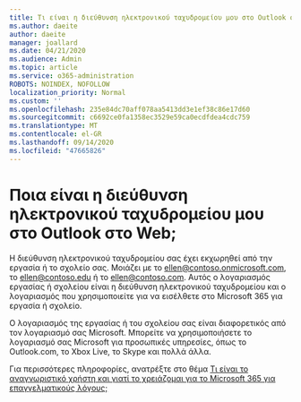 ```yaml
---
title: Τι είναι η διεύθυνση ηλεκτρονικού ταχυδρομείου μου στο Outlook στο Web
ms.author: daeite
author: daeite
manager: joallard
ms.date: 04/21/2020
ms.audience: Admin
ms.topic: article
ms.service: o365-administration
ROBOTS: NOINDEX, NOFOLLOW
localization_priority: Normal
ms.custom: ''
ms.openlocfilehash: 235e84dc70aff078aa5413dd3e1ef38c86e17d60
ms.sourcegitcommit: c6692ce0fa1358ec3529e59ca0ecdfdea4cdc759
ms.translationtype: MT
ms.contentlocale: el-GR
ms.lasthandoff: 09/14/2020
ms.locfileid: "47665826"
---
```

# <a name="what-is-my-email-address-in-outlook-on-the-web"></a>Ποια είναι η διεύθυνση ηλεκτρονικού ταχυδρομείου μου στο Outlook στο Web;

Η διεύθυνση ηλεκτρονικού ταχυδρομείου σας έχει εκχωρηθεί από την εργασία ή το σχολείο σας. Μοιάζει με το ellen@contoso.onmicrosoft.com, το ellen@contoso.edu ή το ellen@contoso.com. Αυτός ο λογαριασμός εργασίας ή σχολείου είναι η διεύθυνση ηλεκτρονικού ταχυδρομείου και ο λογαριασμός που χρησιμοποιείτε για να εισέλθετε στο Microsoft 365 για εργασία ή σχολείο.

Ο λογαριασμός της εργασίας ή του σχολείου σας είναι διαφορετικός από τον λογαριασμό σας Microsoft. Μπορείτε να χρησιμοποιήσετε το λογαριασμό σας Microsoft για προσωπικές υπηρεσίες, όπως το Outlook.com, το Xbox Live, το Skype και πολλά άλλα.

Για περισσότερες πληροφορίες, ανατρέξτε στο θέμα [Τι είναι το αναγνωριστικό χρήστη και γιατί το χρειάζομαι για το Microsoft 365 για επαγγελματικούς λόγους;](https://support.office.com/article/37da662b-5da6-4b56-a091-2731b2ecc8b4)